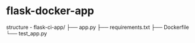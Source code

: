 # flask-docker-app
structure -
flask-ci-app/
├── app.py
├── requirements.txt
├── Dockerfile
└── test_app.py
